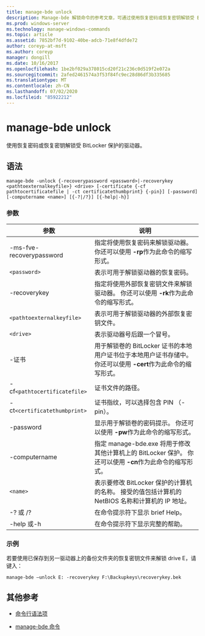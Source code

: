 ```yaml
---
title: manage-bde unlock
description: Manage-bde 解锁命令的参考文章，可通过使用恢复密码或恢复密钥解锁受 BitLocker 保护的驱动器。
ms.prod: windows-server
ms.technology: manage-windows-commands
ms.topic: article
ms.assetid: 7852bf7d-9102-40be-adcb-71e8f4dfde72
author: coreyp-at-msft
ms.author: coreyp
manager: dongill
ms.date: 10/16/2017
ms.openlocfilehash: 1be2bf029a378015cd20f21c236c0d519f2e072a
ms.sourcegitcommit: 2afed2461574a3f53f84fc9ec28d86df3b335685
ms.translationtype: MT
ms.contentlocale: zh-CN
ms.lasthandoff: 07/02/2020
ms.locfileid: "85922212"
---
```

# <a name="manage-bde-unlock"></a>manage-bde unlock

使用恢复密码或恢复密钥解锁受 BitLocker 保护的驱动器。

## <a name="syntax"></a>语法

```
manage-bde -unlock {-recoverypassword <password>|-recoverykey <pathtoexternalkeyfile>} <drive> [-certificate {-cf pathtocertificatefile | -ct certificatethumbprint} {-pin}] [-password] [-computername <name>] [{-?|/?}] [{-help|-h}]
```

### <a name="parameters"></a>参数

| 参数 | 说明 |
| --------- | ----------- |
| -ms-fve-recoverypassword | 指定将使用恢复密码来解锁驱动器。 你还可以使用 **-rp**作为此命令的缩写形式。 |
| `<password>` | 表示可用于解锁驱动器的恢复密码。 |
| -recoverykey | 指定将使用外部恢复密钥文件来解锁驱动器。 你还可以使用 **-rk**作为此命令的缩写形式。 |
| `<pathtoexternalkeyfile>` | 表示可用于解锁驱动器的外部恢复密钥文件。 |
| `<drive>` | 表示驱动器号后跟一个冒号。 |
| -证书 | 用于解锁卷的 BitLocker 证书的本地用户证书位于本地用户证书存储中。 你还可以使用 **-cert**作为此命令的缩写形式。 |
| -cf`<pathtocertificatefile>` | 证书文件的路径。 |
| -ct`<certificatethumbprint>` | 证书指纹，可以选择包含 PIN （-pin）。 |
| -password | 显示用于解锁卷的密码提示。 你还可以使用 **-pw**作为此命令的缩写形式。 |
| -computername | 指定 manage-bde.exe 将用于修改其他计算机上的 BitLocker 保护。 你还可以使用 **-cn**作为此命令的缩写形式。 |
| `<name>` | 表示要修改 BitLocker 保护的计算机的名称。 接受的值包括计算机的 NetBIOS 名称和计算机的 IP 地址。 |
| -? 或 /? | 在命令提示符下显示 brief Help。 |
| -help 或-h | 在命令提示符下显示完整的帮助。 |

### <a name="examples"></a>示例

若要使用已保存到另一驱动器上的备份文件夹的恢复密钥文件来解锁 drive E，请键入：

```
manage-bde –unlock E: -recoverykey F:\Backupkeys\recoverykey.bek
```

## <a name="additional-references"></a>其他参考

- [命令行语法项](command-line-syntax-key.md)

- [manage-bde 命令](manage-bde.md)
